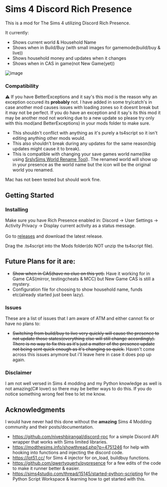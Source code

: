 # Sims 4 Discord Rich Presence

This is a mod for The Sims 4 utilizing Discord Rich Presence.

It currently:
  - Shows current world & Household Name
  - Shows when in Build/Buy (with small images for gamemode(build/buy & live))
  - Shows household money and updates when it changes
  - Shows when in CAS in game(not New Game(yet))
 
![image](https://user-images.githubusercontent.com/77337386/205202833-4c7063cb-64b8-4679-93a7-2aeac75948fb.png)

### Compatibility
⚠️ If you have BetterExceptions and it say's this mod is the reason why an exception occured its **probably** not. I have added in some try/catch's in case another mod causes issues with loading zones so it doesnt break but it may not be perfect. If you do have an exception and it say's its this mod it may be another mod not working due to a new update so please try only with this mod(and BetterExceptions) in your mods folder to make sure.
- This shouldn't conflict with anything as it's purely a ts4script so it isn't editing anything other mods would.
- This also shouldn't break during any updates for the same reason(big updates might cause it to break).
- This is compatible with changing your save games world name(like using [SrslySims World Rename Tool](https://srslysims.net/downloads/world-rename-tool/)). The renamed world will show up in your presence as the world name but the icon will be the original world you renamed.

Mac has not been tested but should work fine.

## Getting Started
### Installing
Make sure you have Rich Presence enabled in: Discord -> User Settings -> Activity Privacy -> Display current activity as a status message.<br><br>
Go to [releases](https://github.com/Otakubuns/Sims4-DRP/releases) and download the latest release.

Drag the .ts4script into the Mods folder(do NOT unzip the ts4script file).

## Future Plans for it are:
- ~~Show when in CAS(have no clue on this yet).~~ Have it working for in Game CAS(mirror, testingcheats & MCC) but New Game CAS is still a mystery.
- Configuration file for choosing to show household name, funds etc(already started just been lazy).

### Issues
These are a list of issues that I am aware of ATM and either cannot fix or have no plans to:
- ~~Switching from build/buy to live very quickly will cause the presence to not update those states(everything else will still change accordingly). There is no way to fix this as it's just a matter of the presence update not being sent quick enough as it's changing so quick.~~ Haven't come across this issues anymore but i'll leave here in case it does pop up again.

### Disclaimer
I am not well versed in Sims 4 modding and my Python knowledge as well is not amazing(C# lover) so there may be better ways to do this. If you do notice something wrong feel free to let me know.

## Acknowledgments
I would have never had this done without the **amazing** Sims 4 Modding community and their posts/documentation.
 - https://github.com/niveshbirangal/discord-rpc for a simple Discord API wrapper that works with Sims limited libraries.
 - https://modthesims.info/showthread.php?p=4751246 for help with hooking into functions and injecting the discord code.
 - https://lot51.cc/ for Sims 4 injector for on_load, buildbuy functions.
 - https://github.com/qwertyquerty/pypresence for a few edits of the code to make it runner better & easier.
 - https://sims4studio.com/thread/15145/started-python-scripting for the Python Script Workspace & learning how to get started with this.
